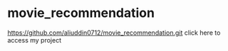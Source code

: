 # movie_recommendation
https://github.com/aliuddin0712/movie_recommendation.git click here to access my project
